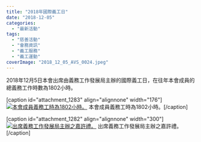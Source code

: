 ```yaml
---
title: "2018年國際義工日"
date: "2018-12-05"
categories: 
  - "最新活動"
tags: 
  - "慈善活動"
  - "會務資訊"
  - "義工服務"
  - "義工運動"
coverImage: "2018_12_05_AVS_0024.jpeg"
---
```


2018年12月5日本會出席由義務工作發展局主辦的國際義工日，在往年本會成員的總義務工作時數為1802小時。<!--more-->

\[caption id="attachment\_1283" align="alignnone" width="176"\][![本會成員義務工時為1802小時。](images/2018_12_05_AVS_0025-176x300.jpeg)](http://13.229.250.225/wp-content/uploads/2019/01/2018_12_05_AVS_0025.jpeg) 本會成員義務工時為1802小時。\[/caption\]

\[caption id="attachment\_1282" align="alignnone" width="300"\][![出席義務工作發展局主辦之嘉許禮。](images/2018_12_05_AVS_0024-300x225.jpeg)](http://13.229.250.225/wp-content/uploads/2019/01/2018_12_05_AVS_0024.jpeg) 出席義務工作發展局主辦之嘉許禮。\[/caption\]
